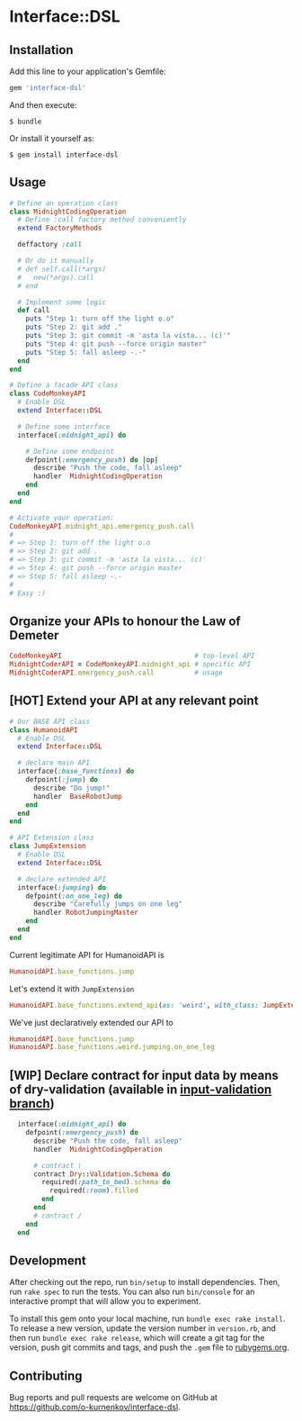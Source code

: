 # Interface::DSL

## Installation

Add this line to your application's Gemfile:

```ruby
gem 'interface-dsl'
```

And then execute:

    $ bundle

Or install it yourself as:

    $ gem install interface-dsl

## Usage

```ruby
# Define an operation class
class MidnightCodingOperation
  # Define :call factory method conveniently
  extend FactoryMethods

  deffactory :call

  # Or do it manually
  # def self.call(*args)
  #   new(*args).call
  # end

  # Implement some logic
  def call
    puts "Step 1: turn off the light o.o"
    puts "Step 2: git add ."
    puts "Step 3: git commit -m 'asta la vista... (c)'"
    puts "Step 4: git push --force origin master"
    puts "Step 5: fall asleep -.-"
  end
end

# Define a facade API class
class CodeMonkeyAPI
  # Enable DSL
  extend Interface::DSL

  # Define some interface
  interface(:midnight_api) do

    # Define some endpoint
    defpoint(:emergency_push) do |op|
      describe "Push the code, fall asleep"
      handler  MidnightCodingOperation
    end
  end
end

# Activate your operation:
CodeMonkeyAPI.midnight_api.emergency_push.call
#
# => Step 1: turn off the light o.o
# => Step 2: git add .
# => Step 3: git commit -m 'asta la vista... (c)'
# => Step 4: git push --force origin master
# => Step 5: fall asleep -.-
#
# Easy :)
```

## Organize your APIs to honour the Law of Demeter
```ruby
CodeMonkeyAPI                                 # top-level API
MidnightCoderAPI = CodeMonkeyAPI.midnight_api # specific API
MidnightCoderAPI.emergency_push.call          # usage
```

## [HOT] Extend your API at any relevant point

```ruby
# Our BASE API class
class HumanoidAPI
  # Enable DSL
  extend Interface::DSL

  # declare main API
  interface(:base_functions) do
    defpoint(:jump) do
      describe "Do jump!"
      handler  BaseRobotJump
    end
  end
end

# API Extension class
class JumpExtension
  # Enable DSL
  extend Interface::DSL

  # declare extended API
  interface(:jumping) do
    defpoint(:on_one_leg) do
      describe "Carefully jumps on one leg"
      handler RobotJumpingMaster
    end
  end
end
```

Current legitimate API for HumanoidAPI is

```ruby
HumanoidAPI.base_functions.jump
```

Let's extend it with `JumpExtension`
```ruby
HumanoidAPI.base_functions.extend_api(as: 'weird', with_class: JumpExtension)
```

We've just declaratively extended our API to
```ruby
HumanoidAPI.base_functions.jump
HumanoidAPI.base_functions.weird.jumping.on_one_leg
```

## [WIP] Declare contract for input data by means of dry-validation (available in [input-validation branch](https://github.com/o-kurnenkov/interface-dsl/tree/input-validation))
```ruby
  interface(:midnight_api) do
    defpoint(:emergency_push) do
      describe "Push the code, fall asleep"
      handler  MidnightCodingOperation

      # contract \
      contract Dry::Validation.Schema do
        required(:path_to_bed).schema do
          required(:room).filled
        end
      end
      # contract /
    end
  end
```


## Development

After checking out the repo, run `bin/setup` to install dependencies. Then, run `rake spec` to run the tests. You can also run `bin/console` for an interactive prompt that will allow you to experiment.

To install this gem onto your local machine, run `bundle exec rake install`. To release a new version, update the version number in `version.rb`, and then run `bundle exec rake release`, which will create a git tag for the version, push git commits and tags, and push the `.gem` file to [rubygems.org](https://rubygems.org).

## Contributing

Bug reports and pull requests are welcome on GitHub at https://github.com/o-kurnenkov/interface-dsl.

